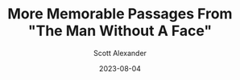 ---
layout: podcast
title: "More Memorable Passages From \"The Man Without A Face\""
author: Scott Alexander
description: https://astralcodexten.substack.com/p/more-memorable-passages-from-the
date: 2023-08-04
length: 3050057
duration: 762
guid: more-memorable-passages-from-the
---